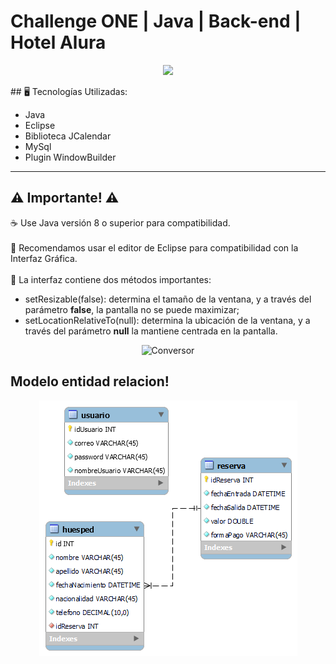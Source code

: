 # Challenge ONE | Java | Back-end | Hotel Alura

<p align="center" >
     <img width="300" heigth="300" src="https://user-images.githubusercontent.com/91544872/189419040-c093db78-c970-4960-8aca-ffcc11f7ffaf.png">
</p>
## 🖥️ Tecnologías Utilizadas:

- Java
- Eclipse
- Biblioteca JCalendar
- MySql
- Plugin WindowBuilder </br>

---
## ⚠️ Importante! ⚠️

☕ Use Java versión 8 o superior para compatibilidad. </br></br> 
📝 Recomendamos usar el editor de Eclipse para compatibilidad con la Interfaz Gráfica. </br></br>
🎨 La interfaz contiene dos métodos importantes:
- setResizable(false): determina el tamaño de la ventana, y a través del parámetro <strong>false</strong>, la pantalla no se puede maximizar;
- setLocationRelativeTo(null): determina la ubicación de la ventana, y a través del parámetro <strong>null</strong> la mantiene centrada en la pantalla. 
 <div align= "center">
<img src="https://github.com/yeison097/Challenge2-Alura/blob/main/ch2.gif" alt="Conversor" style="max-width: 100%; display: inline-block;" data-target="animated-image.originalImage">
  </div> 

  ##  Modelo entidad relacion!
  <div align= "center">
<img src="https://github.com/yeison097/Challenge2-Alura/blob/main/mr.png" alt="Conversor" style="max-width: 100%; display: inline-block;" data-target="animated-image.originalImage">
  </div>
